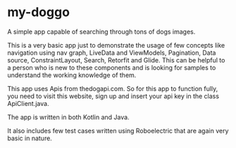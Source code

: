 # my-doggo
A simple app capable of searching through tons of dogs images.

This is a very basic app just to demonstrate the usage of few concepts like navigation using nav graph, LiveData and ViewModels, Pagination, Data source, ConstraintLayout, 
Search, Retorfit and Glide.
This can be helpful to a person who is new to these components and is looking for samples to understand the working knowledge of them.

This app uses Apis from thedogapi.com. So for this app to function fully, you need to visit this website, sign up and insert your api key in the class ApiClient.java.

The app is written in both Kotlin and Java.

It also includes few test cases written using Roboelectric that are again very basic in nature.
